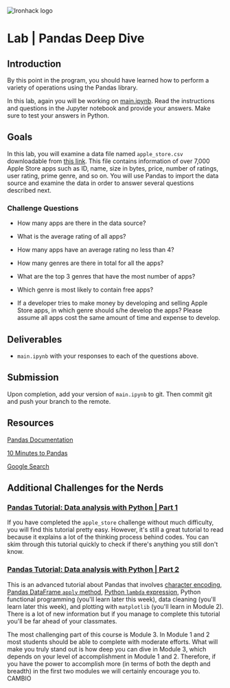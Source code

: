 ![Ironhack logo](https://i.imgur.com/1QgrNNw.png)

# Lab | Pandas Deep Dive

## Introduction

By this point in the program, you should have learned how to perform a variety of operations using the Pandas library.

In this lab, again you will be working on [main.ipynb](your-code/main.ipynb). Read the instructions and questions in the Jupyter notebook and provide your answers. Make sure to test your answers in Python.

## Goals

In this lab, you will examine a data file named `apple_store.csv` downloadable from [this link](https://s3-eu-west-1.amazonaws.com/ih-materials/uploads/data-static/data/apple_store.csv). This file contains information of over 7,000 Apple Store apps such as ID, name, size in bytes, price, number of ratings, user rating, prime genre, and so on. You will use Pandas to import the data source and examine the data in order to answer several questions described next.

### Challenge Questions

- How many apps are there in the data source?

-  What is the average rating of all apps?

- How many apps have an average rating no less than 4?

- How many genres are there in total for all the apps?

- What are the top 3 genres that have the most number of apps?

- Which genre is most likely to contain free apps?

- If a developer tries to make money by developing and selling Apple Store apps, in which genre should s/he develop the apps? Please assume all apps cost the same amount of time and expense to develop.

## Deliverables

- `main.ipynb` with your responses to each of the questions above.

## Submission

Upon completion, add your version of `main.ipynb` to git. Then commit git and push your branch to the remote.

## Resources

[Pandas Documentation](https://pandas.pydata.org/pandas-docs/stable/api.html)

[10 Minutes to Pandas](https://pandas.pydata.org/pandas-docs/stable/10min.html)

[Google Search](https://www.google.com/search?q=how+to+use+pandas+python)

## Additional Challenges for the Nerds

### [Pandas Tutorial: Data analysis with Python | Part 1](https://www.dataquest.io/blog/pandas-python-tutorial/)

If you have completed the `apple_store` challenge without much difficulty, you will find this tutorial pretty easy. However, it's still a great tutorial to read because it explains a lot of the thinking process behind codes. You can skim through this tutorial quickly to check if there's anything you still don't know.

### [Pandas Tutorial: Data analysis with Python | Part 2](https://www.dataquest.io/blog/pandas-tutorial-python-2/)

This is an advanced tutorial about Pandas that involves [character encoding](http://www.cogsci.nl/blog/a-simple-explanation-of-character-encoding-in-python.html), [Pandas DataFrame `apply` method](https://pandas.pydata.org/pandas-docs/stable/generated/pandas.DataFrame.apply.html), [Python `lambda` expression](https://docs.python.org/3/tutorial/controlflow.html#lambda-expressions), Python functional programming (you'll learn later this week), data cleaning (you'll learn later this week), and plotting with `matplotlib` (you'll learn in Module 2). There is a lot of new information but if you manage to complete this tutorial you'll be far ahead of your classmates.

The most challenging part of this course is Module 3. In Module 1 and 2 most students should be able to complete with moderate efforts. What will make you truly stand out is how deep you can dive in Module 3, which depends on your level of accomplishment in Module 1 and 2. Therefore, if you have the power to accomplish more (in terms of both the depth and breadth) in the first two modules we will certainly encourage you to.
CAMBIO
